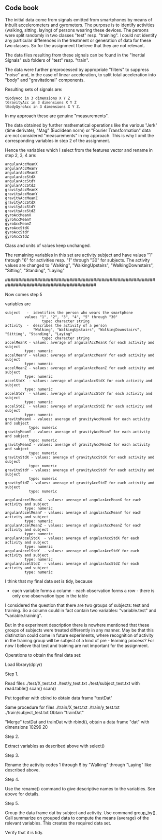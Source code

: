 ## Code book

The initial data come from signals emitted from smartphones by means of inbuilt accelerometers and gyrometers.
The purpose is to identify activities (walking, sitting, laying) of persons wearing these devices.
The persons were split randomly in two classes "test" resp. "training". I could not identify any 
particular differences in the treatment or generation of data for these two classes. So for the assignment
I believe that they are not relevant.

The data files resulting from these signals can be found in the "Inertial Signals" sub folders of "test" resp. "train".

The data were further preprocessed by appropriate "filters" to suppress "noise" and, in the case of
linear acceleration, to split total acceleration into "body" and "gravitational" components. 

Resulting sets of signals are:

	tBodyAcc in 3 dimensions X Y Z
	tGravityAcc in 3 dimensions X Y Z
	tBodyGyroAcc in 3 dimensions X Y Z.

In my approach these are genuine "measurements".

The data obtained by further mathematical operations like the various "Jerk" (time derivate), 
"Mag" (Euclidean norm) or "Fourier Transformation" data are not considered "measurements" in my approach.
This is why I omit the corresponding variables in step 2 of the assignment.

Hence the variables which I select from the features vector and rename in step 2, 3, 4 are: 

	angularAccMeanX
	angularAccMeanY
	angularAccMeanZ
	angularAccStdX
	angularAccStdY
	angularAccStdZ
	gravityAccMeanX
	gravityAccMeanY
	gravityAccMeanZ
	gravityAccStdX
	gravityAccStdY
	gravityAccStdZ
	gyroAccMeanX
	gyroAccMeanY
	gyroAccMeanZ
	gyroAccStdX
	gyroAccStdY
	gyroAccStdZ

Class and units of values keep unchanged.

The remaining variables in this set are 
	activity
	subject
and have values "1" through "6" for activities resp. "1" through "30" for subjects.
The activity values are changed to 
	"Walking", "WalkingUpstairs", "WalkingDownstairs", "Sitting", "Standing", "Laying" 

##########################################################################################

Now comes step 5

variables are

	subject	  -  identifies the person who wears the smartphone
		     values "1", "2", "3", "4", "5" through "30"
                     type: character string
	activity  -  describes the activity of a person
	             "Walking", "WalkingUpstairs", "WalkingDownstairs", "Sitting", "Standing", "Laying"
                     type: character string
	accelMeanX - values: average of angularAccMeanX for each activity and subject
		     type: numeric
	accelMeanY - values: average of angularAccMeanY for each activity and subject
		     type: numeric
	accelMeanZ - values: average of angularAccMeanZ for each activity and subject
		     type: numeric
	accelStdX  - values: average of angularAccStdX for each activity and subject
		     type: numeric
	accelStdY  - values: average of angularAccStdY for each activity and subject
		     type: numeric
	accelStdZ  - values: average of angularAccStdZ for each activity and subject
		     type: numeric
	gravityMeanX - values: average of gravityAccMeanX for each activity and subject
		       type: numeric
	gravityMeanY - values: average of gravityAccMeanY for each activity and subject
		       type: numeric
	gravityMeanZ - values: average of gravityAccMeanZ for each activity and subject
		       type: numeric
	gravityStdX - values: average of gravityAccStdX for each activity and subject
		       type: numeric
	gravityStdY - values: average of gravityAccStdY for each activity and subject
		       type: numeric
	gravityStdZ - values: average of gravityAccStdZ for each activity and subject
		       type: numeric

	angularAccelMeanX - values: average of angularAccMeanX for each activity and subject
		     type: numeric
	angularAccelMeanY - values: average of angularAccMeanY for each activity and subject
		     type: numeric
	angularAccelMeanZ - values: average of angularAccMeanZ for each activity and subject
		     type: numeric
	angularAccelStdX  - values: average of angularAccStdX for each activity and subject
		     type: numeric
	angularAccelStdY  - values: average of angularAccStdY for each activity and subject
		     type: numeric
	angularAccelStdZ  - values: average of angularAccStdZ for each activity and subject
		     type: numeric

I think that my final data set is tidy, because
- each variable forms a column
       - each observation forms a row
       - there is only one observation type in the table

I considered the question that there are two groups of subjects: test and training.
So a column could in fact contain two variables: "variable.test" and "variable.training".

But in the experiment description there is nowhere mentioned that these groups of subjects
were treated differently in any manner. May be that this distinction could come in future
experiments, where recognition of activity in the training group will be subject of a kind of 
pre - learning process?
For now I believe that test and training are not important for the assignment.

Operations to obtain the final data set:

Load library(dplyr)

Step 1.

Read files ./test/X_test.txt
           ./test/y_test.txt
	   ./test/subject_test.txt
with
	   read.table()
	   scan()
	   scan()

Put together with cbind to obtain data frame "testDat"

Same procedure for files
	   ./train/X_test.txt
           ./train/y_test.txt
	   ./train/subject_test.txt
Obtain "trainDat"

"Merge" testDat and trainDat with rbind(), obtain a data frame "dat"
with dimensions 10299 20

Step 2.

Extract variables as described above with select()

Step 3.

Rename the activity codes 1 through 6 by "Walking" through "Laying" like
described above.

Step 4.

Use the rename() command to give descriptive names to the variables. See
above for details.

Step 5.

Group the data frame dat by subject and activity. Use command group_by().
Call summarize on grouped data to compute the means (average) of the
relevant variables. This creates the required data set.

Verify that it is tidy.
